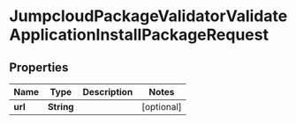 

# JumpcloudPackageValidatorValidateApplicationInstallPackageRequest


## Properties

| Name | Type | Description | Notes |
|------------ | ------------- | ------------- | -------------|
|**url** | **String** |  |  [optional] |



